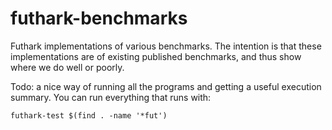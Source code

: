 futhark-benchmarks
==================

Futhark implementations of various benchmarks.  The intention is that
these implementations are of existing published benchmarks, and thus
show where we do well or poorly.

Todo: a nice way of running all the programs and getting a useful
execution summary.  You can run everything that runs with:

    futhark-test $(find . -name '*fut')
